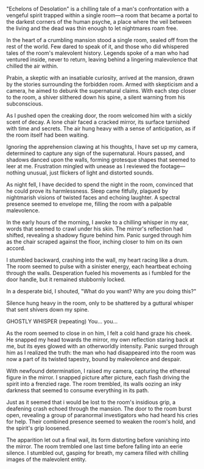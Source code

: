 "Echelons of Desolation" is a chilling tale of a man's confrontation with a vengeful spirit trapped within a single room—a room that became a portal to the darkest corners of the human psyche, a place where the veil between the living and the dead was thin enough to let nightmares roam free.

In the heart of a crumbling mansion stood a single room, sealed off from the rest of the world. Few dared to speak of it, and those who did whispered tales of the room's malevolent history. Legends spoke of a man who had ventured inside, never to return, leaving behind a lingering malevolence that chilled the air within.

Prabin, a skeptic with an insatiable curiosity, arrived at the mansion, drawn by the stories surrounding the forbidden room. Armed with skepticism and a camera, he aimed to debunk the supernatural claims. With each step closer to the room, a shiver slithered down his spine, a silent warning from his subconscious.

As I pushed open the creaking door, the room welcomed him with a sickly scent of decay. A lone chair faced a cracked mirror, its surface tarnished with time and secrets. The air hung heavy with a sense of anticipation, as if the room itself had been waiting.

Ignoring the apprehension clawing at his thoughts, I have set up my camera, determined to capture any sign of the supernatural. Hours passed, and shadows danced upon the walls, forming grotesque shapes that seemed to leer at me. Frustration mingled with unease as I reviewed the footage—nothing unusual, just flickers of light and distorted sounds.

As night fell, I have decided to spend the night in the room, convinced that he could prove its harmlessness. Sleep came fitfully, plagued by nightmarish visions of twisted faces and echoing laughter. A spectral presence seemed to envelope me, filling the room with a palpable malevolence.

In the early hours of the morning, I awoke to a chilling whisper in my ear, words that seemed to crawl under his skin. The mirror's reflection had shifted, revealing a shadowy figure behind him. Panic surged through him as the chair scraped against the floor, inching closer to him on its own accord.

I stumbled backward, crashing into the wall, my heart racing like a drum. The room seemed to pulse with a sinister energy, each heartbeat echoing through the walls. Desperation fueled his movements as i fumbled for the door handle, but it remained stubbornly locked.

In a desperate bid, I shouted, "What do you want? Why are you doing this?"

Silence hung heavy in the room, only to be shattered by a guttural whisper that sent shivers down my spine.

GHOSTLY WHISPER
(repeating)
You… you…

As the room seemed to close in on him, I felt a cold hand graze his cheek. He snapped my head towards the mirror, my own reflection staring back at me, but its eyes glowed with an otherworldly intensity. Panic surged through him as I realized the truth: the man who had disappeared into the room was now a part of its twisted tapestry, bound by malevolence and despair.

With newfound determination, I raised my camera, capturing the ethereal figure in the mirror. I snapped picture after picture, each flash driving the spirit into a frenzied rage. The room trembled, its walls oozing an inky darkness that seemed to consume everything in its path.

Just as it seemed that i would be lost to the room's insidious grip, a deafening crash echoed through the mansion. The door to the room burst open, revealing a group of paranormal investigators who had heard his cries for help. Their combined presence seemed to weaken the room's hold, and the spirit's grip loosened.

The apparition let out a final wail, its form distorting before vanishing into the mirror. The room trembled one last time before falling into an eerie silence. I stumbled out, gasping for breath, my camera filled with chilling images of the malevolent entity.